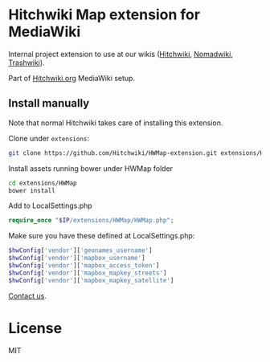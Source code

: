 # Hitchwiki Map extension for MediaWiki

Internal project extension to use at our wikis ([Hitchwiki](http://hitchwiki.org), [Nomadwiki](http://hitchwiki.org), [Trashwiki](http://trashwiki.org)).

Part of [Hitchwiki.org](https://github.com/Hitchwiki/hitchwiki) MediaWiki setup.

## Install manually

Note that normal Hitchwiki takes care of installing this extension.

Clone under `extensions`:
```bash
git clone https://github.com/Hitchwiki/HWMap-extension.git extensions/HWMap
```

Install assets running bower under HWMap folder
```bash
cd extensions/HWMap
bower install
```

Add to LocalSettings.php
```php
require_once "$IP/extensions/HWMap/HWMap.php";
```

Make sure you have these defined at LocalSettings.php:
```php
$hwConfig['vendor']['geonames_username']
$hwConfig['vendor']['mapbox_username']
$hwConfig['vendor']['mapbox_access_token']
$hwConfig['vendor']['mapbox_mapkey_streets']
$hwConfig['vendor']['mapbox_mapkey_satellite']
```

[Contact us](http://hitchwiki.org/contact).

# License
MIT
